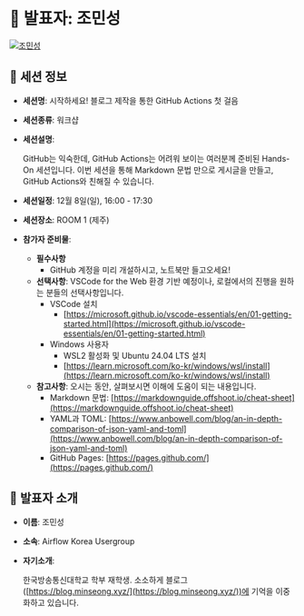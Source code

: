 # 🎤 발표자: 조민성

<div class="container">
    <div class="row justify-content-center">
        <div class="col-md-4 profile mb-4 text-center">
            <a href="#" target="_self"><img src="/images/speakers/minseongcho.jpg" alt="조민성" class="img-fluid" /></a>
        </div>
    </div>
</div>

## 🔎 세션 정보

- **세션명**: 시작하세요! 블로그 제작을 통한 GitHub Actions 첫 걸음
- **세션종류**: 워크샵
- **세션설명**:

  GitHub는 익숙한데, GitHub Actions는 어려워 보이는 여러분께 준비된 Hands-On 세션입니다. 이번 세션을 통해 Markdown 문법 만으로 게시글을 만들고, GitHub Actions와 친해질 수 있습니다.

- **세션일정**: 12월 8일(일), 16:00 - 17:30
- **세션장소**: ROOM 1 (제주)
- **참가자 준비물**:

  - **필수사항**
    - GitHub 계정을 미리 개설하시고, 노트북만 들고오세요!
  - **선택사항**: VSCode for the Web 환경 기반 예정이나, 로컬에서의 진행을 원하는 분들의 선택사항입니다.
    - VSCode 설치  
      - [https://microsoft.github.io/vscode-essentials/en/01-getting-started.html](https://microsoft.github.io/vscode-essentials/en/01-getting-started.html)
    - Windows 사용자
      - WSL2 활성화 및 Ubuntu 24.04 LTS 설치  
      - [https://learn.microsoft.com/ko-kr/windows/wsl/install](https://learn.microsoft.com/ko-kr/windows/wsl/install)
  - **참고사항**: 오시는 동안, 살펴보시면 이해에 도움이 되는 내용입니다.  
    - Markdown 문법: [https://markdownguide.offshoot.io/cheat-sheet](https://markdownguide.offshoot.io/cheat-sheet)
    - YAML과 TOML: [https://www.anbowell.com/blog/an-in-depth-comparison-of-json-yaml-and-toml](https://www.anbowell.com/blog/an-in-depth-comparison-of-json-yaml-and-toml)
    - GitHub Pages: [https://pages.github.com/](https://pages.github.com/)

## 📜 발표자 소개

- **이름**: 조민성
- **소속**: Airflow Korea Usergroup
- **자기소개**:

  한국방송통신대학교 학부 재학생. 소소하게 블로그([https://blog.minseong.xyz/](https://blog.minseong.xyz/))에 기억을 이중화하고 있습니다.
